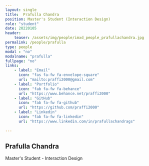 ```yaml
---
layout: single
title:  Prafulla Chandra
position: Master's Student (Interaction Design)
role: "student"
date: 20220105
header:
    teaser: /assets/img/people/imxd_people_prafullachandra.jpg
permalink: /people/prafulla
type: people
modal : "no"
modalname: "prafulla"
fullpage: "no"
links:
    - label: "Email"
      icon: "fas fa-fw fa-envelope-square"
      url: "mailto:praffi2000@gmail.com"
    - label: "Portfolio"
      icon: "fab fa-fw fa-behance"
      url: "https://www.behance.net/praffi2000"
    - label: "GitHub"
      icon: "fab fa-fw fa-github"
      url: "https://github.com/praffi2000"
    - label: "Linkedin"
      icon: "fab fa-fw fa-linkedin"
      url: "https://www.linkedin.com/in/prafullachandrags"
      
---
```


## Prafulla Chandra
Master's Student - Interaction Design

